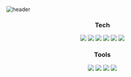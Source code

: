 ![header](https://capsule-render.vercel.app/api?type=waving&color=auto&height=120&section=header&text=Hello!&desc=프론트엔드%20개발자를%20희망하는%20민혜린입니다.&fontSize=24&fontColor=d6ace6)
  <div align=center>
    <h3>Tech</h3>
    <img src="https://img.shields.io/badge/HTML5-E34F26?style=flat-square&logo=HTML5&logoColor=white"/>
    <img src="https://img.shields.io/badge/CSS3-1572B6?style=flat-square&logo=CSS3&logoColor=white"/>
    <img src="https://img.shields.io/badge/JavasScript-F7DF1E?style=flat-square&logo=JavaScript&logoColor=white"/>  
    <img src="https://img.shields.io/badge/jQuery-0769AD?style=flat-square&logo=jQuery&logoColor=white"/>  
    <img src="https://img.shields.io/badge/React-61DAFB?style=flat-square&logo=React&logoColor=white"/>  
    <img src="https://img.shields.io/badge/TypeScript-3178C6?style=flat-square&logo=TypeScript&logoColor=white"/>  
  </div>
  <div align=center>
    <h3>Tools</h3>
    <img src="https://img.shields.io/badge/Github-181717?style=flat-square&logo=github&logoColor=white"/>
    <img src="https://img.shields.io/badge/Figma-F24E1E?style=flat-square&logo=Figma&logoColor=white"/>
    <img src="https://img.shields.io/badge/Photoshop-31A8FF?style=flat-square&logo=adobephotoshop&logoColor=white"/>
    <img src="https://img.shields.io/badge/Illustrator-FF9A00?style=flat-square&logo=adobeillustrator&logoColor=white"/>
  </div>
